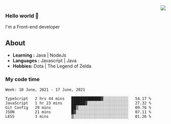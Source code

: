 <img align='right' src="https://github-readme-stats.vercel.app/api?username=jumodada&show_icons=true&theme=vue">

### Hello world 👋

I'm a Front-end developer 
    
## About
-  **Learning :** Java | NodeJs
-  **Languages :** Javascript | Java
-  **Hobbies:** Dota | The Legend of Zelda

### My code time

<!--START_SECTION:waka-->
```text
Week: 10 June, 2021 - 17 June, 2021

TypeScript   2 hrs 44 mins   █████████████▓░░░░░░░░░░░   54.17 % 
JavaScript   1 hr 23 mins    ██████▓░░░░░░░░░░░░░░░░░░   27.32 % 
Git Config   29 mins         ██▒░░░░░░░░░░░░░░░░░░░░░░   09.76 % 
JSON         21 mins         █▓░░░░░░░░░░░░░░░░░░░░░░░   07.11 % 
LESS         3 mins          ▒░░░░░░░░░░░░░░░░░░░░░░░░   01.26 % 
```
<!--END_SECTION:waka-->
